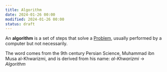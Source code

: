 ```yaml
---
title: Algorithm
date: 2024-01-26 00:00
modified: 2024-01-26 00:00
status: draft
---
```


An **algorithm** is a set of steps that solve a [Problem](problem.md), usually performed by a computer but not necessarily.

The word comes from the 9th century Persian Science, Muhammad ibn Musa al-Khwarizmi, and is derived from his name: *al-Khwarizmi* -> *Algorithm*